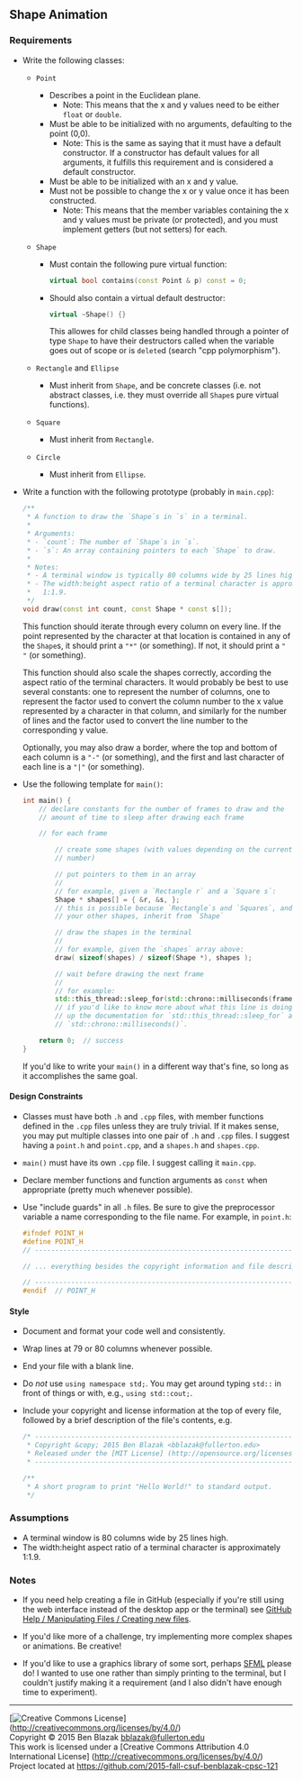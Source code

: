 ## Shape Animation

### Requirements

- Write the following classes:
    - `Point`
        - Describes a point in the Euclidean plane.
            - Note: This means that the x and y values need to be either
              `float` or `double`.
        - Must be able to be initialized with no arguments, defaulting to the
          point (0,0).
            - Note: This is the same as saying that it must have a default
              constructor.  If a constructor has default values for all
              arguments, it fulfills this requirement and is considered a
              default constructor.
        - Must be able to be initialized with an x and y value.
        - Must not be possible to change the x or y value once it has been
          constructed.
            - Note: This means that the member variables containing the x and y
              values must be private (or protected), and you must implement
              getters (but not setters) for each.

    - `Shape`
        - Must contain the following pure virtual function:

            ```c++
            virtual bool contains(const Point & p) const = 0;
            ```

        - Should also contain a virtual default destructor:

            ```c++
            virtual ~Shape() {}
            ```

          This allowes for child classes being handled through a pointer of
          type `Shape` to have their destructors called when the variable goes
          out of scope or is `delete`d (search "cpp polymorphism").

    - `Rectangle` and `Ellipse`
        - Must inherit from `Shape`, and be concrete classes (i.e. not abstract
          classes, i.e. they must override all `Shape`s pure virtual
          functions).

    - `Square`
        - Must inherit from `Rectangle`.

    - `Circle`
        - Must inherit from `Ellipse`.

- Write a function with the following prototype (probably in `main.cpp`):

    ```c++
    /**
     * A function to draw the `Shape`s in `s` in a terminal.
     *
     * Arguments:
     * - `count`: The number of `Shape`s in `s`.
     * - `s`: An array containing pointers to each `Shape` to draw.
     *
     * Notes:
     * - A terminal window is typically 80 columns wide by 25 lines high.
     * - The width:height aspect ratio of a terminal character is approximately
     *   1:1.9.
     */
    void draw(const int count, const Shape * const s[]);
    ```

  This function should iterate through every column on every line.  If the
  point represented by the character at that location is contained in any of
  the `Shape`s, it should print a `"*"` (or something).  If not, it should
  print a `" "` (or something).

  This function should also scale the shapes correctly, according the aspect
  ratio of the terminal characters.  It would probably be best to use several
  constants: one to represent the number of columns, one to represent the
  factor used to convert the column number to the x value represented by a
  character in that column, and similarly for the number of lines and the
  factor used to convert the line number to the corresponding y value.

  Optionally, you may also draw a border, where the top and bottom of each
  column is a `"-"` (or something), and the first and last character of each
  line is a `"|"` (or something).

- Use the following template for `main()`:

    ```c++
    int main() {
        // declare constants for the number of frames to draw and the
        // amount of time to sleep after drawing each frame

        // for each frame

            // create some shapes (with values depending on the current frame
            // number)

            // put pointers to them in an array
            //
            // for example, given a `Rectangle r` and a `Square s`:
            Shape * shapes[] = { &r, &s, };
            // this is possible because `Rectangle`s and `Squares`, and all
            // your other shapes, inherit from `Shape`

            // draw the shapes in the terminal
            //
            // for example, given the `shapes` array above:
            draw( sizeof(shapes) / sizeof(Shape *), shapes );

            // wait before drawing the next frame
            //
            // for example:
            std::this_thread::sleep_for(std::chrono::milliseconds(frameSleep));
            // if you'd like to know more about what this line is doing, look
            // up the documentation for `std::this_thread::sleep_for` and
            // `std::chrono::milliseconds()`.

        return 0;  // success
    }
    ```

  If you'd like to write your `main()` in a different way that's fine, so long
  as it accomplishes the same goal.


#### Design Constraints

- Classes must have both `.h` and `.cpp` files, with member functions defined
  in the `.cpp` files unless they are truly trivial.  If it makes sense, you
  may put multiple classes into one pair of `.h` and `.cpp` files.  I suggest
  having a `point.h` and `point.cpp`, and a `shapes.h` and `shapes.cpp`.

- `main()` must have its own `.cpp` file.  I suggest calling it `main.cpp`.

- Declare member functions and function arguments as `const` when appropriate
  (pretty much whenever possible).

- Use "include guards" in all `.h` files.  Be sure to give the preprocessor
  variable a name corresponding to the file name.  For example, in `point.h`:

    ```c++
    #ifndef POINT_H
    #define POINT_H
    // ----------------------------------------------------------------------------

    // ... everything besides the copyright information and file description

    // ----------------------------------------------------------------------------
    #endif  // POINT_H
    ```

#### Style

- Document and format your code well and consistently.
- Wrap lines at 79 or 80 columns whenever possible.
- End your file with a blank line.
- Do *not* use `using namespace std;`.  You may get around typing `std::` in
  front of things or with, e.g., `using std::cout;`.
- Include your copyright and license information at the top of every file,
  followed by a brief description of the file's contents, e.g.

    ```c++
    /* ----------------------------------------------------------------------------
     * Copyright &copy; 2015 Ben Blazak <bblazak@fullerton.edu>
     * Released under the [MIT License] (http://opensource.org/licenses/MIT)
     * ------------------------------------------------------------------------- */

    /**
     * A short program to print "Hello World!" to standard output.
     */
    ```


### Assumptions

- A terminal window is 80 columns wide by 25 lines high.
- The width:height aspect ratio of a terminal character is approximately 1:1.9.


### Notes

- If you need help creating a file in GitHub (especially if you're still using
  the web interface instead of the desktop app or the terminal) see [GitHub
  Help / Manipulating Files / Creating new
  files](https://help.github.com/articles/creating-new-files/).

- If you'd like more of a challenge, try implementing more complex shapes or
  animations.  Be creative!

- If you'd like to use a graphics library of some sort, perhaps
  [SFML](http://www.sfml-dev.org) please do!  I wanted to use one rather than
  simply printing to the terminal, but I couldn't justify making it a
  requirement (and I also didn't have enough time to experiment).


-------------------------------------------------------------------------------
[![Creative Commons License](https://i.creativecommons.org/l/by/4.0/88x31.png)]
(http://creativecommons.org/licenses/by/4.0/)  
Copyright &copy; 2015 Ben Blazak <bblazak@fullerton.edu>  
This work is licensed under a [Creative Commons Attribution 4.0 International
License] (http://creativecommons.org/licenses/by/4.0/)  
Project located at <https://github.com/2015-fall-csuf-benblazak-cpsc-121>

